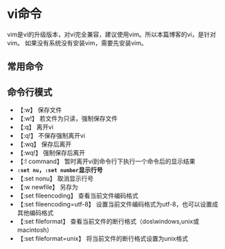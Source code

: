 # vi命令
vim是vi的升级版本，对vi完全兼容，建议使用vim。所以本篇博客的vi，是针对vim。
如果没有系统没有安装vim，需要先安装vim。

## 常用命令


## 命令行模式
* 【:w】 保存文件
* 【:w!】 若文件为只读，强制保存文件
* 【:q】 离开vi
* 【:q!】 不保存强制离开vi
* 【:wq】 保存后离开
* 【:wq!】 强制保存后离开
* 【:! command】 暂时离开vi到命令行下执行一个命令后的显示结果
* **`:set nu`，`:set number`显示行号**
* 【:set nonu】 取消显示行号
* 【:w newfile】 另存为
* 【:set fileencoding】 查看当前文件编码格式
* 【:set fileencoding=utf-8】 设置当前文件编码格式为utf-8，也可以设置成其他编码格式
* 【:set fileformat】 查看当前文件的断行格式（dos\windows,unix或macintosh）
* 【:set fileformat=unix】 将当前文件的断行格式设置为unix格式